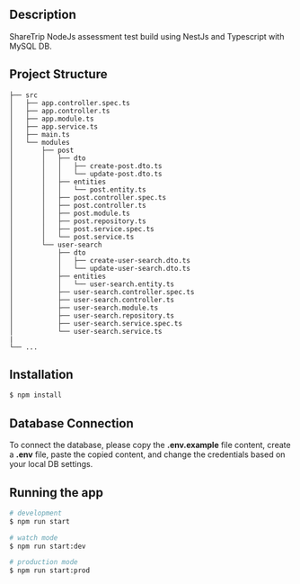 
## Description

ShareTrip NodeJs assessment test build using NestJs and Typescript with MySQL DB.

## Project Structure
```
├── src
│   ├── app.controller.spec.ts
│   ├── app.controller.ts
│   ├── app.module.ts
│   ├── app.service.ts
│   ├── main.ts
│   └── modules
│       ├── post
│       │   ├── dto
│       │   │   ├── create-post.dto.ts
│       │   │   └── update-post.dto.ts
│       │   ├── entities
│       │   │   └── post.entity.ts
│       │   ├── post.controller.spec.ts
│       │   ├── post.controller.ts
│       │   ├── post.module.ts
│       │   ├── post.repository.ts
│       │   ├── post.service.spec.ts
│       │   └── post.service.ts
│       └── user-search
│           ├── dto
│           │   ├── create-user-search.dto.ts
│           │   └── update-user-search.dto.ts
│           ├── entities
│           │   └── user-search.entity.ts
│           ├── user-search.controller.spec.ts
│           ├── user-search.controller.ts
│           ├── user-search.module.ts
│           ├── user-search.repository.ts
│           ├── user-search.service.spec.ts
│           └── user-search.service.ts
|
└── ...
```

## Installation

```bash
$ npm install
```


## Database Connection

To connect the database, please copy the **.env.example** file content, create a **.env** file, paste the copied content, and change the credentials based on your local DB settings. 

## Running the app

```bash
# development
$ npm run start

# watch mode
$ npm run start:dev

# production mode
$ npm run start:prod
```
